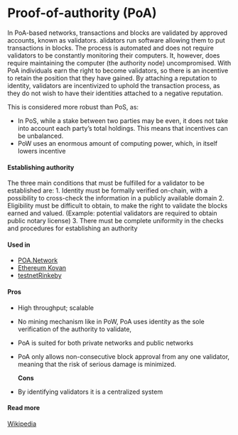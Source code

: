 # Proof-of-authority \(PoA\)

In PoA-based networks, transactions and blocks are validated by approved accounts, known as validators. alidators run software allowing them to put transactions in blocks. The process is automated and does not require validators to be constantly monitoring their computers. It, however, does require maintaining the computer \(the authority node\) uncompromised. With PoA individuals earn the right to become validators, so there is an incentive to retain the position that they have gained. By attaching a reputation to identity, validators are incentivized to uphold the transaction process, as they do not wish to have their identities attached to a negative reputation.

This is considered more robust than PoS, as:

* In PoS, while a stake between two parties may be even, it does not take into account each party’s total holdings. This means that incentives can be unbalanced.
* PoW uses an enormous amount of computing power, which, in itself lowers incentive

#### Establishing authority

The three main conditions that must be fulfilled for a validator to be established are: 1. Identity must be formally verified on-chain, with a possibility to cross-check the information in a publicly available domain 2. Eligibility must be difficult to obtain, to make the right to validate the blocks earned and valued. \(Example: potential validators are required to obtain public notary license\) 3. There must be complete uniformity in the checks and procedures for establishing an authority

#### Used in

* [POA.Network](https://poa.network)
* [Ethereum Kovan](https://kovan.etherscan.io)
* [testnetRinkeby](https://gist.github.com/cryptogoth/10a98e8078cfd69f7ca892ddbdcf26bc)

#### Pros

* High throughput; scalable
* No mining mechanism like in PoW, PoA uses identity as the sole verification of the authority to validate,
* PoA is suited for both private networks and public networks
* PoA only allows non-consecutive block approval from any one validator, meaning that the risk of serious damage is minimized.

  **Cons**

* By identifying validators it is a centralized system

#### Read more

[Wikipedia](https://en.wikipedia.org/wiki/Proof-of-authority)

